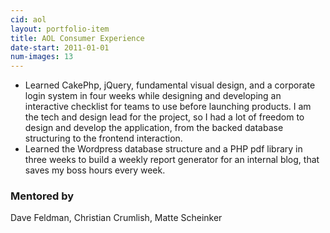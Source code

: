 ```yaml
---
cid: aol
layout: portfolio-item
title: AOL Consumer Experience
date-start: 2011-01-01
num-images: 13
---
```


*   Learned CakePhp, jQuery, fundamental visual design, and a corporate login system in four weeks while designing and developing an interactive checklist for teams to use before launching products. I am the tech and design lead for the project, so I had a lot of freedom to design and develop the application, from the backed database structuring to the frontend interaction.
*   Learned the Wordpress database structure and a PHP pdf library in three weeks to build a weekly report generator for an internal blog, that saves my boss hours every week.

### Mentored by

Dave Feldman, Christian Crumlish, Matte Scheinker


